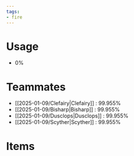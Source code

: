 ```yaml
---
tags:
- fire
---
```

# Usage
- 0%
# Teammates
- [[2025-01-09/Clefairy|Clefairy]] : 99.955%
- [[2025-01-09/Bisharp|Bisharp]] : 99.955%
- [[2025-01-09/Dusclops|Dusclops]] : 99.955%
- [[2025-01-09/Scyther|Scyther]] : 99.955%
# Items
